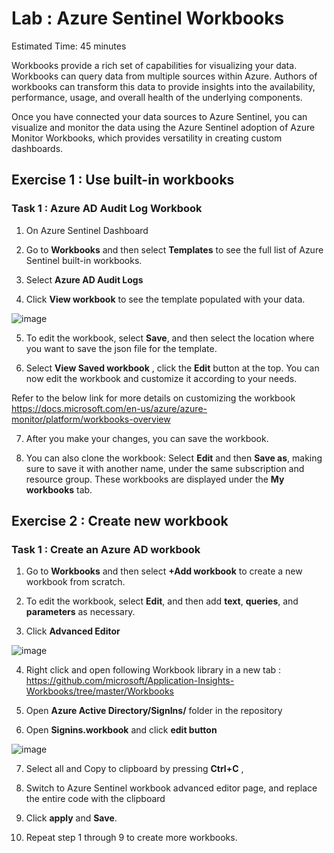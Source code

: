 # Lab : Azure Sentinel Workbooks 

Estimated Time: 45 minutes

Workbooks provide a rich set of capabilities for visualizing your data. Workbooks can query data from multiple sources within Azure. Authors of workbooks can transform this data to provide insights into the availability, performance, usage, and overall health of the underlying components.

Once you have connected your data sources to Azure Sentinel, you can visualize and monitor the data using the Azure Sentinel adoption of Azure Monitor Workbooks, which provides versatility in creating custom dashboards.


## Exercise 1 : Use built-in workbooks

### Task 1 : Azure AD Audit Log Workbook

1. On Azure Sentinel Dashboard

2. Go to **Workbooks** and then select **Templates** to see the full list of Azure Sentinel built-in workbooks.

3. Select **Azure AD Audit Logs**

4. Click **View workbook** to see the template populated with your data.

![image](https://user-images.githubusercontent.com/33748560/89668323-307b4f80-d8fb-11ea-96bc-455929c3f8f1.png)

5. To edit the workbook, select **Save**, and then select the location where you want to save the json file for the template.

6. Select **View Saved workbook** ,   click the **Edit** button at the top. You can now edit the workbook and customize it according to your needs.

Refer to the below link for more details on customizing the workbook  
https://docs.microsoft.com/en-us/azure/azure-monitor/platform/workbooks-overview

7. After you make your changes, you can save the workbook.

8. You can also clone the workbook: Select **Edit** and then **Save as**, making sure to save it with another name, under the same subscription and resource group. These workbooks are displayed under the **My workbooks** tab.


## Exercise 2 : Create new workbook

### Task 1 : Create an Azure AD workbook

1. Go to **Workbooks** and then select **+Add workbook** to create a new workbook from scratch.

2. To edit the workbook, select **Edit**, and then add **text**, **queries**, and **parameters** as necessary.

3. Click **Advanced Editor**

![image](https://user-images.githubusercontent.com/33748560/89669420-0cb90900-d8fd-11ea-99ed-4bf878d1c069.png)

4. Right click and open following  Workbook library in a new tab   :  https://github.com/microsoft/Application-Insights-Workbooks/tree/master/Workbooks 

5. Open **Azure Active Directory/SignIns/** folder in the repository 

6. Open **Signins.workbook** and click **edit button**

![image](https://user-images.githubusercontent.com/33748560/89670794-66223780-d8ff-11ea-8812-8e2cd7f9c2b6.png)


7. Select all and Copy  to clipboard by pressing **Ctrl+C** , 

8. Switch to Azure Sentinel workbook advanced editor page, and replace the entire code with the clipboard

9. Click **apply** and **Save**.

10. Repeat step 1 through 9 to create more workbooks.


